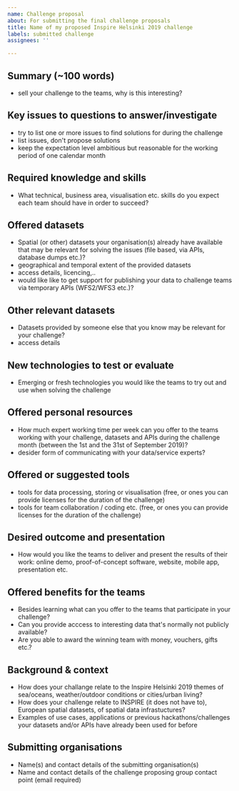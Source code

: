 ```yaml
---
name: Challenge proposal
about: For submitting the final challenge proposals
title: Name of my proposed Inspire Helsinki 2019 challenge
labels: submitted challenge
assignees: ''

---
```


## Summary (~100 words)
- sell your challenge to the teams, why is this interesting?

## Key issues to questions to answer/investigate
- try to list one or more issues to find solutions for during the challenge
- list issues,  don't propose solutions
- keep the expectation level ambitious but reasonable for the working period of one calendar month

## Required knowledge and skills
- What technical, business area, visualisation etc. skills do you expect each team should have in order to succeed?

## Offered datasets
- Spatial (or other) datasets your organisation(s) already have available that may be relevant for solving the issues (file based, via APIs, database dumps etc.)?
- geographical and temporal extent of the provided datasets
- access details, licencing,..
- would like like to get support for publishing your data to challenge teams via temporary APIs (WFS2/WFS3 etc.)?

## Other relevant datasets
- Datasets provided by someone else that you know may be relevant for your challenge?
- access details

## New technologies to test or evaluate
- Emerging or fresh technologies you would like the teams to try out and use when solving the challenge

## Offered personal resources
- How much expert working time per week can you offer to the teams working with your challenge, datasets and APIs during the challenge month (between the 1st and the 31st of September 2019)?
- desider form of communicating with your data/service experts?

## Offered or suggested tools
- tools for data processing, storing or visualisation (free, or ones you can provide licenses for the duration of the challenge)
- tools for team collaboration / coding etc. (free, or ones you can provide licenses for the duration of the challenge)

## Desired outcome and presentation
- How would you like the teams to deliver and present the results of their work: online demo, proof-of-concept software, website, mobile app, presentation etc.

## Offered benefits for the teams
- Besides learning what can you offer to the teams that participate in your challenge?
- Can you provide acccess to interesting data that's normally not publicly available?
- Are you able to award the winning team with money, vouchers, gifts etc.?

## Background & context
- How does your challange relate to the Inspire Helsinki 2019 themes of sea/oceans, weather/outdoor conditions or cities/urban living?
- How does your challenge relate to INSPIRE (it does not have to), European spatial datasets, of spatial data infrastuctures?
- Examples of use cases, applications or previous hackathons/challenges your datasets and/or APIs have already been used for before

## Submitting organisations
- Name(s) and contact details of the submitting organisation(s)
- Name and contact details of the challenge proposing group contact point (email required)
